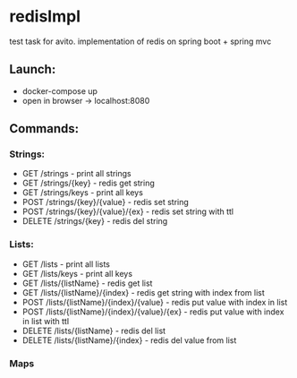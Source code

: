 # redisImpl
test task for avito. implementation of redis on spring boot + spring mvc

## Launch:

- docker-compose up
- open in browser -> localhost:8080

## Commands:

### Strings:
- GET /strings - print all strings
- GET /strings/{key} - redis get string
- GET /strings/keys - print all keys
- POST /strings/{key}/{value} - redis set string
- POST /strings/{key}/{value}/{ex} - redis set string with ttl
- DELETE /strings/{key} - redis del string

### Lists:
- GET /lists - print all lists
- GET /lists/keys - print all keys
- GET /lists/{listName} - redis get list
- GET /lists/{listName}/{index} - redis get string with index from list
- POST /lists/{listName}/{index}/{value} - redis put value with index in list
- POST /lists/{listName}/{index}/{value}/{ex} - redis put value with index in list with ttl
- DELETE /lists/{listName} - redis del list
- DELETE /lists/{listName}/{index} - redis del value from list

### Maps








